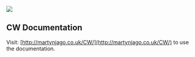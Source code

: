 ![](https://img.shields.io/badge/powered%20by-jekyll-red.svg)

## CW Documentation

Visit: [http://martynjago.co.uk/CW/](http://martynjago.co.uk/CW/) to use the documentation.
